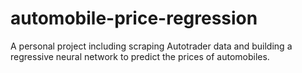 # automobile-price-regression
A personal project including scraping Autotrader data and building a regressive neural network to predict the prices of automobiles.
